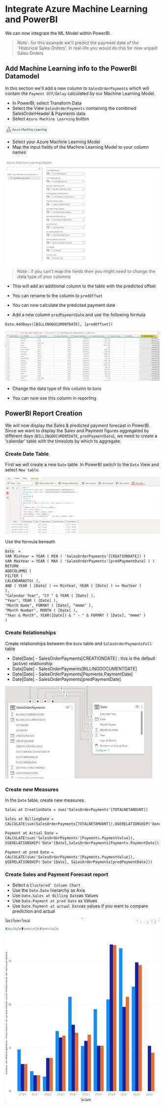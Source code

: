 # Integrate Azure Machine Learning and PowerBI

We can now integrate the ML Model within PowerBI. 
> Note : for this example we'll predict the payment date of the 'Historical Sales Orders'. In real-life you would do this for new unpaid Sales Orders

## Add Machine Learning info to the PowerBI Datamodel
In this section we'll add a new column to `SalesOrderPayments` which will contain the `Payment Off/Delay` calculated by our Machine Learning Model. 

* In PowerBI, select Transform Data
* Select the View `SalesOrderPayments` containing the combined SalesOrderHeader & Payments data
* Select `Azure Machine Learning` button

<img src="images/aml/pbiAzMLIcon.jpg">

* Select your Azure Machine Learning Model
* Map the input fields of the Machine Learning Model to your column names

<img src="images/aml/pbiMLMapping.jpg">

> Note : if you can't map the fields then you might need to change the data type of your columns

* This will add an additional column to the table with the predicted offset

* You can rename to the column to `predOffset`

* You can now calculate the predicted payment date
* Add a new column `predPaymentDate` and use the following formula

```
Date.AddDays([BILLINGDOCUMENTDATE], [predOffset])
```

<img src="images/aml/pbiMLPredPaymentDateColumn.jpg">

* Change the data type of this column to `Date`

* You can now use this column in reporting

## PowerBI Report Creation
We will now display the Sales & predicted payment forecast in PowerBI. Since we want to display the Sales and Payment figures aggregated by different days (`BILLINGDOCUMENTDATE`, `predPaymentDate`), we need to create a 'calendar' table with the timeslots by which to aggregate.

### Create Date Table
First we will create a new `Date` table. 
In PowerBI switch to the `Data` View and select `New table`.

<img src="images/aml/newDateTable.jpg">

Use the formula beneath

```
Date  = 
VAR MinYear = YEAR ( MIN ( 'SalesOrderPayments'[CREATIONDATE]) )
VAR MaxYear = YEAR ( MAX ( 'SalesOrderPayments'[predPaymentDate] ) )
RETURN
ADDCOLUMNS (
FILTER (
CALENDARAUTO( ),
AND ( YEAR ( [Date] ) >= MinYear, YEAR ( [Date] ) <= MaxYear )
),
"Calendar Year", "CY " & YEAR ( [Date] ),
"Year", YEAR ( [Date] ),
"Month Name", FORMAT ( [Date], "mmmm" ),
"Month Number", MONTH ( [Date] ),
"Year & Month", YEAR([Date]) & " - " & FORMAT ( [Date], "mmmm" )
)
```

### Create Relationships
Create relationships between the `Date` table and `SalesOrderPaymentsFull` table
* Date[Date] - SalesOrderPayments[CREATIONDATE] : this is the default (active) relationship
* Date[Date] - SalesOrderPayments[BILLINGDOCUMENTDATE]
* Date[Date] - SalesOrderPayments[Payments.PaymentDate]
* Date[Date] - SalesOrderPayments[predPaymentDate]

<img src="images/aml/dateRelationships.jpg" height=300>

### Create new Measures
In the `Date` table, create new measures. 

```
Sales at CreationDate = sum('SalesOrderPayments'[TOTALNETAMOUNT])
```
```
Sales at BillingDate = CALCULATE(sum(SalesOrderPayments[TOTALNETAMOUNT]),USERELATIONSHIP('Date'[Date],SalesOrderPayments[BILLINGDOCUMENTDATE]))
```
```
Payment at Actual Date = CALCULATE(sum('SalesOrderPayments'[Payments.PaymentValue]), USERELATIONSHIP('Date'[Date],SalesOrderPayments[Payments.PaymentDate]))
```
```
Payment at pred Date = CALCULATE(sum('SalesOrderPayments'[Payments.PaymentValue]), USERELATIONSHIP('Date'[Date], SalesOrderPayments[predPaymentDate]))
```

### Create Sales and Payment Forecast report

* Select a `Clustered' Column Chart`
* Use the `Date.Date` hierarchy as Axis
* Use `Date.Sales at Billing Date`as Values
* Use `Date.Payment at pred Date` as Values
* Use `Date.Payment at actual Date`as values if you want to compare prediction and actual

<img src="images/aml/SalesPaymentForecast.jpg" height=600>
